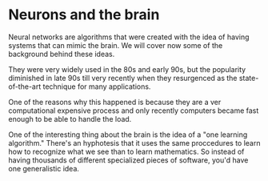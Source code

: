 # Neurons and the brain

Neural networks are algorithms that were created with the idea of having systems that can mimic the brain. We will cover now some of the background behind these ideas.

They were very widely used in the 80s and early 90s, but the popularity diminished in late 90s till very recently when they resurgenced as the state-of-the-art technique for many applications.

One of the reasons why this happened is because they are a ver computational expensive process and only recently computers became fast enough to be able to handle the load.

One of the interesting thing about the brain is the idea of a "one learning algorithm." There's an hyphotesis that it uses the same proccedures to learn how to recognize what we see than to learn mathematics. So instead of having thousands of different specialized pieces of software, you'd have one generalistic idea.
